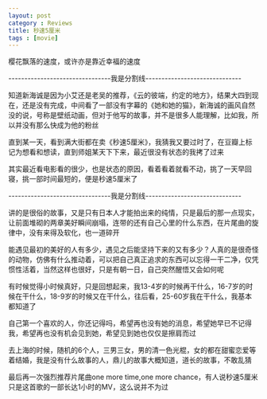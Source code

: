 ```yaml
---
layout: post
category : Reviews
title: 秒速5厘米
tags : [movie]
---
```



樱花飘落的速度，或许亦是靠近幸福的速度

--------------------------------我是分割线------------------------------

知道新海诚是因为小艾还是老吴的推荐，《云的彼端，约定的地方》，结果大四到现在，还是没有完成，中间看了一部没有字幕的《她和她的猫》，新海诚的画风自然没的说，号称是壁纸动画，但对于他写的故事，并不是很多人能理解，比如我，所以并没有那么快成为他的粉丝

直到某一天，看到满大街都在卖《秒速5厘米》，我猜我又要过时了，在豆瓣上标记为想看和想读，直到师姐某天下下来，最近很没有状态的我拷了过来

其实最近看电影看的很少，也是状态的原因，看着看着就看不动，挑了一天早回寝，挑一部时间最短的，便是秒速5厘米了

--------------------------------我是分割线------------------------------

讲的是很俗的故事，又是只有日本人才能拍出来的纯情，只是最后的那一点现实，让前面堆砌的两章美好瞬间崩塌，连带的还有自己心里的什么东西，在片尾曲的旋律中，没有来得及软化，也一道碎开

能遇见最初的美好的人有多少，遇见之后能坚持下来的又有多少？人真的是很奇怪的动物，仿佛有什么推动着，可以把自己真正追求的东西可以忘得一干二净，仅凭惯性活着，当然这样也很好，只是有朝一日，自己突然醒悟又会如何呢

有时候觉得小时候真好，只是回想起来，我13-4岁的时候再干什么，16-7岁的时候在干什么，18-9岁的时候又在干什么，往后看，25-60岁我在干什么，我基本都知道了

自己第一个喜欢的人，你还记得吗，希望再也没有她的消息，希望她早已不记得我，希望再也没有机会见到她，希望见到她也仅仅是擦肩而过

去上海的时候，随机的6个人，三男三女，男的清一色光棍，女的都在甜蜜恋爱等着结婚，我是没有什么故事的人，鼎儿的故事大概知道，道长的故事，不敢乱猜

最后再一次强烈推荐片尾曲one more time,one more chance，有人说秒速5厘米只是这首歌的一部长达1小时的MV，这么说并不为过